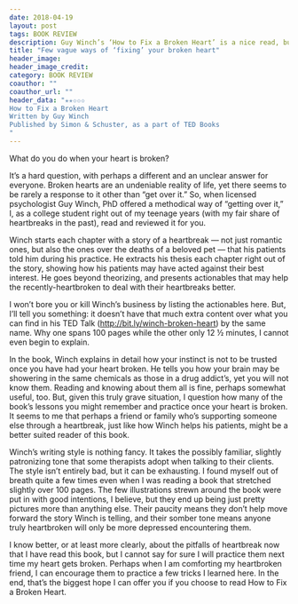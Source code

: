 ```yaml
---
date: 2018-04-19
layout: post
tags: BOOK REVIEW
description: Guy Winch’s ‘How to Fix a Broken Heart’ is a nice read, but ultimately may be more useful to the bystander
title: "Few vague ways of ‘fixing’ your broken heart"
header_image: 
header_image_credit:  
category: BOOK REVIEW
coauthor: ""
coauthor_url: ""
header_data: "✭✭✩✩✩
How to Fix a Broken Heart
Written by Guy Winch
Published by Simon & Schuster, as a part of TED Books
"
---
```


What do you do when your heart is broken?

It’s a hard question, with perhaps a different and an unclear answer for everyone.<!--break--> Broken hearts are an undeniable reality of life, yet there seems to be rarely a response to it other than “get over it.” So, when licensed psychologist Guy Winch, PhD offered a methodical way of “getting over it,” I, as a college student right out of my teenage years (with my fair share of heartbreaks in the past), read and reviewed it for you.

Winch starts each chapter with a story of a heartbreak — not just romantic ones, but also the ones over the deaths of a beloved pet — that his patients told him during his practice. He extracts his thesis each chapter right out of the story, showing how his patients may have acted against their best interest. He goes beyond theorizing, and presents actionables that may help the recently-heartbroken to deal with their heartbreaks better.

I won’t bore you or kill Winch’s business by listing the actionables here. But, I’ll tell you something: it doesn’t have that much extra content over what you can find in his TED Talk (http://bit.ly/winch-broken-heart) by the same name. Why one spans 100 pages while the other only 12 ½ minutes, I cannot even begin to explain.

In the book, Winch explains in detail how your instinct is not to be trusted once you have had your heart broken. He tells you how your brain may be showering in the same chemicals as those in a drug addict’s, yet you will not know them. Reading and knowing about them all is fine, perhaps somewhat useful, too. But, given this truly grave situation, I question how many of the book’s lessons you might remember and practice once your heart is broken. It seems to me that perhaps a friend or family who’s supporting someone else through a heartbreak, just like how Winch helps his patients, might be a better suited reader of this book.

Winch’s writing style is nothing fancy. It takes the possibly familiar, slightly patronizing tone that some therapists adopt when talking to their clients. The style isn’t entirely bad, but it can be exhausting. I found myself out of breath quite a few times even when I was reading a book that stretched slightly over 100 pages. The few illustrations strewn around the book were put in with good intentions, I believe, but they end up being just pretty pictures more than anything else. Their paucity means they don’t help move forward the story Winch is telling, and their somber tone means anyone truly heartbroken will only be more depressed encountering them.

I know better, or at least more clearly, about the pitfalls of heartbreak now that I have read this book, but I cannot say for sure I will practice them next time my heart gets broken. Perhaps when I am comforting my heartbroken friend, I can encourage them to practice a few tricks I learned here. In the end, that’s the biggest hope I can offer you if you choose to read How to Fix a Broken Heart.